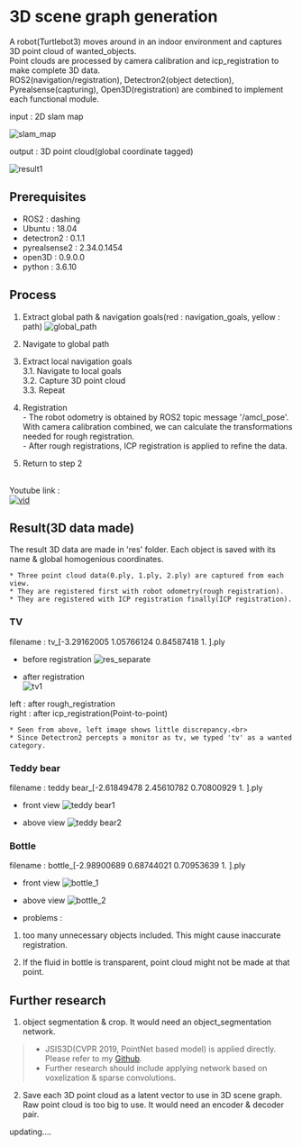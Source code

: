 # 3D scene graph generation

A robot(Turtlebot3) moves around in an indoor environment and captures 3D point cloud of wanted_objects. <br> 
Point clouds are processed by camera calibration and icp_registration to make complete 3D data.<br>
ROS2(navigation/registration), Detectron2(object detection), Pyrealsense(capturing), Open3D(registration) are combined to implement each functional module. 

input : 2D slam map

![slam_map](./_images/slam_map.png)

output : 3D point cloud(global coordinate tagged)

 ![result1](./_images/result1.png)

## Prerequisites
- ROS2 : dashing <br>
- Ubuntu : 18.04 <br>
- detectron2 : 0.1.1 <br>
- pyrealsense2 : 2.34.0.1454 <br>
- open3D : 0.9.0.0 <br>
- python : 3.6.10 


 ## Process
  1. Extract global path & navigation goals(red : navigation_goals, yellow : path)
  ![global_path](./_images/global_path.png)
  
  2. Navigate to global path
  
  3. Extract local navigation goals<br>
    3.1. Navigate to local goals<br>
    3.2. Capture 3D point cloud<br>
    3.3. Repeat
  
  4. Registration<br>
    - The robot odometry is obtained by ROS2 topic message '/amcl_pose'.
    With camera calibration combined, we can calculate the transformations needed for rough registration.<br>
    - After rough registrations, ICP registration is applied to refine the data.
  
  5. Return to step 2<br><br>
  
 Youtube link : <br>
[![vid](https://i.ytimg.com/vi/q4AIRhgP75E/hqdefault.jpg?sqp=-oaymwEZCPYBEIoBSFXyq4qpAwsIARUAAIhCGAFwAQ==&rs=AOn4CLAQtlyRRA-jYMcoTGRo_3if0wveEQ)](https://youtu.be/q4AIRhgP75E) 
 
 ## Result(3D data made)
 The result 3D data are made in 'res' folder. Each object is saved with its name & global homogenious coordinates.

    * Three point cloud data(0.ply, 1.ply, 2.ply) are captured from each view.
    * They are registered first with robot odometry(rough registration).
    * They are registered with ICP registration finally(ICP registration). 
 
  ### TV
 filename : tv_[-3.29162005  1.05766124  0.84587418  1.        ].ply <br>

 - before registration
![res_separate](./_images/tv1_seperate.png) 
 
 - after registration <br>
![tv1](./_images/TV1.png)
 
 left : after rough_registration <br>
 right : after icp_registration(Point-to-point)
 
    * Seen from above, left image shows little discrepancy.<br>
    * Since Detectron2 percepts a monitor as tv, we typed 'tv' as a wanted category.

 ### Teddy bear
filename : teddy bear_[-2.61849478  2.45610782  0.70800929  1.        ].ply

- front view
![teddy bear1](./_images/teddy%20bear1.png)

- above view
![teddy bear2](./_images/teddy%20bear2.png)
 
 ### Bottle
 filename : bottle_[-2.98900689  0.68744021  0.70953639  1.        ].ply
 
 - front view
 ![bottle_1](./_images/bottle_1.png)
 
 - above view
 ![bottle_2](./_images/bottle_2.png)
 
 - problems : 
  1. too many unnecessary objects included. This might cause inaccurate registration.
  
  2. If the fluid in bottle is transparent, point cloud might not be made at that point.
  
 
 ## Further research
  
  1. object segmentation & crop. It would need an object_segmentation network. 
   > * JSIS3D(CVPR 2019, PointNet based model) is applied directly. Please refer to my [Github](https://github.com/djflstkddk/jsis3d).
   > * Further research should include applying network based on voxelization & sparse convolutions.
  
  2. Save each 3D point cloud as a latent vector to use in 3D scene graph. Raw point cloud is too big to use. 
  It would need an encoder & decoder pair. 
   
 
 
 
 
updating....
 
 
 
 
 
 
 
